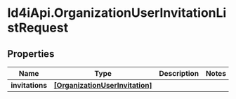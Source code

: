 # Id4iApi.OrganizationUserInvitationListRequest

## Properties
Name | Type | Description | Notes
------------ | ------------- | ------------- | -------------
**invitations** | [**[OrganizationUserInvitation]**](OrganizationUserInvitation.md) |  | 


